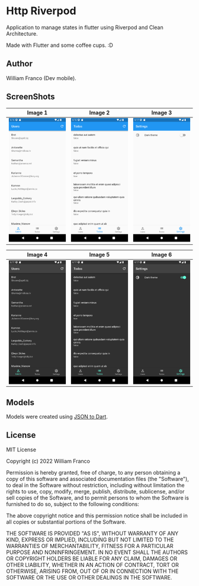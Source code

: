 # Http Riverpod

Application to manage states in flutter using Riverpod and Clean Architecture.

Made with Flutter and some coffee cups. :D

## Author

William Franco (Dev mobile).

## ScreenShots

| Image 1 | Image 2 | Image 3 |
|----------|----------|----------|
| ![example](screenshots/screen-1.png) | ![example](screenshots/screen-2.png) | ![example](screenshots/screen-3.png) |

| Image 4 | Image 5 | Image 6 |
|----------|----------|----------|
| ![example](screenshots/screen-4.png) | ![example](screenshots/screen-5.png) | ![example](screenshots/screen-6.png) |

## Models

Models were created using [JSON to Dart](https://javiercbk.github.io/json_to_dart/).

## License

MIT License

Copyright (c) 2022 William Franco

Permission is hereby granted, free of charge, to any person obtaining a copy
of this software and associated documentation files (the "Software"), to deal
in the Software without restriction, including without limitation the rights
to use, copy, modify, merge, publish, distribute, sublicense, and/or sell
copies of the Software, and to permit persons to whom the Software is
furnished to do so, subject to the following conditions:

The above copyright notice and this permission notice shall be included in all
copies or substantial portions of the Software.

THE SOFTWARE IS PROVIDED "AS IS", WITHOUT WARRANTY OF ANY KIND, EXPRESS OR
IMPLIED, INCLUDING BUT NOT LIMITED TO THE WARRANTIES OF MERCHANTABILITY,
FITNESS FOR A PARTICULAR PURPOSE AND NONINFRINGEMENT. IN NO EVENT SHALL THE
AUTHORS OR COPYRIGHT HOLDERS BE LIABLE FOR ANY CLAIM, DAMAGES OR OTHER
LIABILITY, WHETHER IN AN ACTION OF CONTRACT, TORT OR OTHERWISE, ARISING FROM,
OUT OF OR IN CONNECTION WITH THE SOFTWARE OR THE USE OR OTHER DEALINGS IN THE
SOFTWARE.
